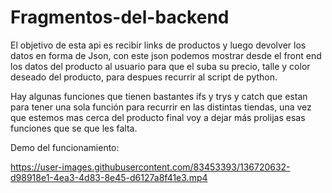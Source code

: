 # Fragmentos-del-backend
El objetivo de esta api es recibir links de productos y luego devolver los datos en forma de Json, con este json podemos mostrar desde el front end los datos del producto al usuario para que el suba su precio, talle y color deseado del producto, para despues recurrir al script de python.

Hay algunas funciones que tienen bastantes ifs y trys y catch que estan para tener una sola función para recurrir en las distintas tiendas, una vez que estemos mas cerca del producto final voy a dejar más prolijas esas funciones que se que les falta. 

Demo del funcionamiento:

https://user-images.githubusercontent.com/83453393/136720632-d98918e1-4ea3-4d83-8e45-d6127a8f41e3.mp4

